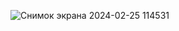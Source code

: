 ![Снимок экрана 2024-02-25 114531](https://github.com/Alexander-Domnenko/homework/assets/91257943/73edc077-ec40-474e-8f98-03cfcbf4f761)
